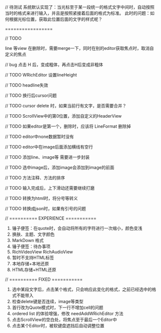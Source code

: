 
// 待测试
系统默认实现了：当光标至于某一段统一的格式文字中间时，自动按照当时的格式来进行输入，并且是按照紧接着后面的格式为标准。
此时的问题：如何根据光标位置，获取此位置后面的文字的样式呢？

=================

// TODO 

line 等view 在删除时，需要merge一下，同时在别的editor获取焦点时，取消自定义的焦点


// bug 点击 H 后，变成粗体，再点击H后变成非粗体

// TODO WRichEditor  设置lineHeight

// TODO 
headline失效

// TODO
换行后cursor问题

// TODO
cursor delete 时，如果当前行有文字，是否需要合并？

// TODO
ScrollView中的第0位置，添加自定义的HeaderView

// TODO
如果editor是第一个，删除时，应该将 LineFormat 删除掉

// TODO
editor中none数据暂时没有

// TODO
editor中在image后面添加横线有空行

// TODO
添加line、image等 需要进一步封装

// TODO
选中image后，添加image会添加到image的前面

// TODO
方法注释、方法的排序

// TODO
输入完成后，上下滑动还需要继续打磨

// TODO
转换为html时，将分号等转义

// TODO
转换成json时，如果有引号的问题


// ========== EXPERIENCE ===========
1. 锤子便签：在quote时，会自动将所有的字符进行一次缩小，颜色变浅
2. 换肤、主题、文字颜色
3. MarkDown 格式
4. 锤子便签：待办事项
5. RichVideoView RichAudioView
6. 暂时不支持HTML标签
7. 本地存储+本地还原
8. HTML存储+HTML还原

// ========== FIXED ===========
1. 选中某段文字后，点击某个格式，只会响应此变化的格式，之前已经选中的格式不能带入
2. 检查delete键是否连续，image等类型
3. 首行改为Quote模式时，下一行不增加cell的问题
4. ordered list 的体验增强，修改 needAddWRichEditor 方法
5. 点击ScrollView的空白处，将焦点至于最后一个Editor中
6. 点击某个Editor时，被软键盘遮挡后自动调整位置
